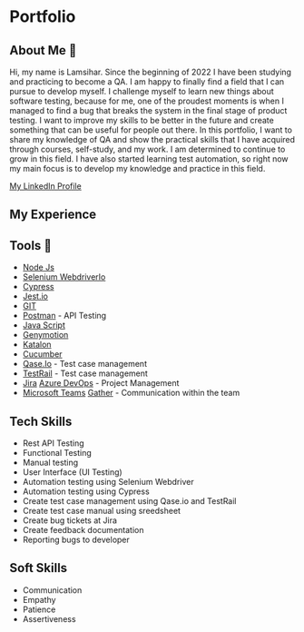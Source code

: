 # Portfolio

## About Me 👋
Hi, my name is Lamsihar. Since the beginning of 2022 I have been studying and practicing to become a QA. I am happy to finally find a field that I can pursue to develop myself. I challenge myself to learn new things about software testing, because for me, one of the proudest moments is when I managed to find a bug that breaks the system in the final stage of product testing. I want to improve my skills to be better in the future and create something that can be useful for people out there. In this portfolio, I want to share my knowledge of QA and show the practical skills that I have acquired through courses, self-study, and my work. I am determined to continue to grow in this field. I have also started learning test automation, so right now my main focus is to develop my knowledge and practice in this field.

[My LinkedIn Profile](https://www.linkedin.com/in/lamsihar-sirait-3169511a1/) 

## My Experience


## Tools 🔧
- [Node Js](https://nodejs.org/en)
- [Selenium WebdriverIo](https://www.selenium.dev/documentation/webdriver/)
- [Cypress](https://www.cypress.io/)
- [Jest.io](https://jestjs.io/)
- [GIT](https://git-scm.com/)
- [Postman](https://www.postman.com/) - API Testing
- [Java Script](https://www.javascript.com/)
- [Genymotion](https://www.genymotion.com/)
- [Katalon](https://katalon.com/)
- [Cucumber](https://cucumber.io/)
- [Qase.Io](https://qase.io/) - Test case management
- [TestRail](https://www.testrail.com/) - Test case management
- [Jira](https://www.atlassian.com/software/jira) [Azure DevOps](https://azure.microsoft.com/) - Project Management
- [Microsoft Teams](https://www.microsoft.com/en-us/microsoft-teams/group-chat-%C3%A5%C3%A7) [Gather](https://www.gather.town/) - Communication within the team
  


## Tech Skills
- Rest API Testing
- Functional Testing
- Manual testing
- User Interface (UI Testing)
- Automation testing using Selenium Webdriver
- Automation testing using Cypress
- Create test case management using Qase.io and TestRail
- Create test case manual using sreedsheet
- Create bug tickets at Jira
- Create feedback documentation
- Reporting bugs to developer

## Soft Skills
- Communication
- Empathy
- Patience
- Assertiveness

## 
